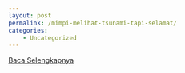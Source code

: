 ```yaml
---
layout: post
permalink: /mimpi-melihat-tsunami-tapi-selamat/
categories:
    - Uncategorized
---
```


[Baca Selengkapnya](/04)